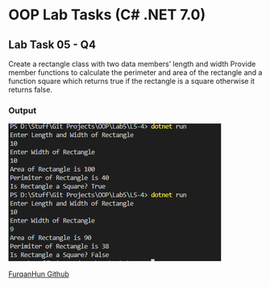 # OOP Lab Tasks (C# .NET 7.0)

## Lab Task 05 - Q4

Create a rectangle class with two data members’ length and width Provide member functions to calculate the perimeter and area of the rectangle and a function square which returns true if the rectangle is a square otherwise it returns false.

### Output

![L5-4](../../Assets/L5-4.png)

[FurqanHun Github](https://github.com/FurqanHun)
